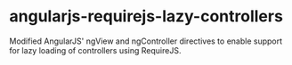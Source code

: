 angularjs-requirejs-lazy-controllers
====================================

Modified AngularJS' ngView and ngController directives to enable support for lazy loading of controllers using RequireJS.